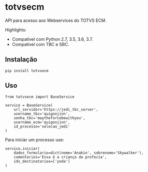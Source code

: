 # totvsecm

API para acesso aos Webservices do TOTVS ECM.

Highlights:
 * Compatível com Python 2.7, 3.5, 3.6, 3.7.
 * Compatível com TBC e SBC.


Instalação
------------

    pip install totvsecm


Uso
------------

    from totvsecm import BaseService

    servico = BaseService(
        url_servidor='https://jedi_tbc_server',
        username_tbc='quigonjinn',
        senha_tbc='maytheforcebewithyou',
        username_ecm='quigonjinn',
        id_processo='selecao_jedi'
    )


Para iniciar um processo use:

    servico.iniciar(
        dados_formulario=dict(nome='Anakin', sobrenome='Skywalker'),
        comentarios='Essa é a criança da profecia',
        ids_destinatarios=['yoda']
    )
